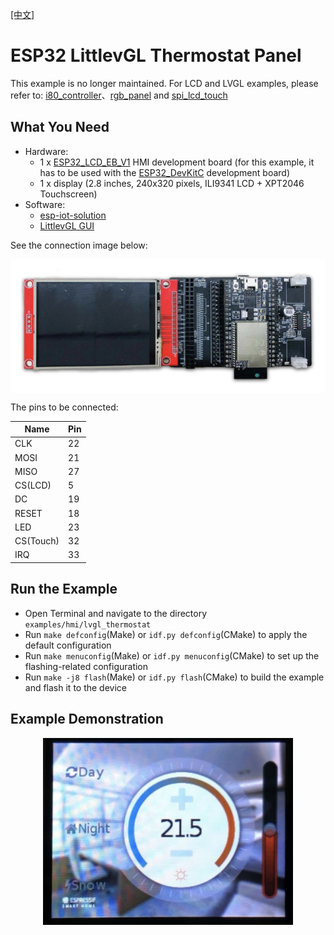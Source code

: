 [[中文]](./lvgl_thermostat_cn.md)

# ESP32 LittlevGL Thermostat Panel

This example is no longer maintained. For LCD and LVGL examples, please refer to: [i80_controller](https://github.com/espressif/esp-idf/tree/master/examples/peripherals/lcd/i80_controller)、[rgb_panel](https://github.com/espressif/esp-idf/tree/master/examples/peripherals/lcd/rgb_panel) and [spi_lcd_touch](https://github.com/espressif/esp-idf/tree/master/examples/peripherals/lcd/spi_lcd_touch)

## What You Need

- Hardware:
	* 1 x [ESP32\_LCD\_EB\_V1](https://docs.espressif.com/projects/esp-dev-kits/en/latest/esp32/esp32-lcdkit/index.html) HMI development board (for this example, it has to be used with the [ESP32_DevKitC](https://docs.espressif.com/projects/esp-idf/en/stable/hw-reference/modules-and-boards.html#esp32-devkitc-v4) development board)
	* 1 x display (2.8 inches, 240x320 pixels, ILI9341 LCD + XPT2046 Touchscreen)
- Software:
	* [esp-iot-solution](https://github.com/espressif/esp-iot-solution)
	* [LittlevGL GUI](https://lvgl.io/)

See the connection image below:

<div align="center"><img src="../../../docs/_static/hmi_solution/lcd_connect.jpg" width = "700" alt="lcd_connect" align=center /></div>

The pins to be connected:

Name | Pin
-------- | -----
CLK | 22
MOSI | 21
MISO | 27
CS(LCD) | 5
DC | 19
RESET | 18
LED | 23
CS(Touch) | 32
IRQ | 33

## Run the Example

- Open Terminal and navigate to the directory `examples/hmi/lvgl_thermostat`
- Run `make defconfig`(Make) or `idf.py defconfig`(CMake) to apply the default configuration
- Run `make menuconfig`(Make) or `idf.py menuconfig`(CMake) to set up the flashing-related configuration
- Run `make -j8 flash`(Make) or `idf.py flash`(CMake) to build the example and flash it to the device

## Example Demonstration

<div align="center"><img src="../../../docs/_static/hmi_solution/littlevgl/thermostat.jpg" width = "400" alt="thermostat" align=center /></div>